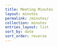 ```yaml
---
title: Meeting Minutes
layout: minutes
permalink: /minutes/
collection: minutes
entries_layout: list
sort_by: date
sort_order: reverse
---
```

